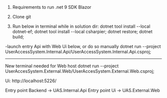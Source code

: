 1. Requirements to run
.net 9 SDK
Blazor

2. Clone git

3. Run below in terminal while in solution dir: 
dotnet tool install --local dotnet-ef;
dotnet tool install --local csharpier;
dotnet restore; 
dotnet build; 

-launch entry Api with Web Ui below, or do so manually 
dotnet run --project UserAccessSystem.Internal.Api/UserAccessSystem.Internal.Api.csproj;

------------
New terminal needed for Web host
dotnet run --project UserAccesSystem.External.Web/UserAccesSystem.External.Web.csproj;


Ui: http://localhost:5226/



Entry point Backend -> UAS.Internal.Api
Entry point Ui -> UAS.External.Web
